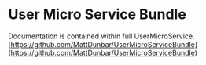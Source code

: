 # User Micro Service Bundle
Documentation is contained within full UserMicroService.
[https://github.com/MattDunbar/UserMicroServiceBundle](https://github.com/MattDunbar/UserMicroServiceBundle)

